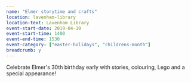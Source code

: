 ```yaml
---
name: "Elmer storytime and crafts"
location: lavenham-library
location-text: Lavenham Library
event-start-date: 2019-04-10
event-start-time: 1400
event-end-time: 1530
event-category: ["easter-holidays", "childrens-month"]
breadcrumb: y
---
```


Celebrate Elmer's 30th birthday early with stories, colouring, Lego and a special appearance!
